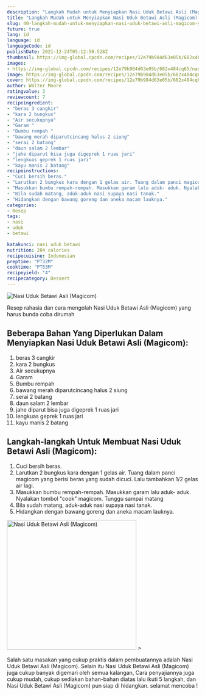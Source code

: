 ```yaml
---
description: "Langkah Mudah untuk Menyiapkan Nasi Uduk Betawi Asli (Magicom) yang Enak"
title: "Langkah Mudah untuk Menyiapkan Nasi Uduk Betawi Asli (Magicom) yang Enak"
slug: 40-langkah-mudah-untuk-menyiapkan-nasi-uduk-betawi-asli-magicom-yang-enak
future: true
lang: id
language: id
languageCode: id
publishDate: 2021-12-24T05:12:50.528Z 
thumbnail: https://img-global.cpcdn.com/recipes/12e79b984d63e05b/682x484cq65/nasi-uduk-betawi-asli-magicom-foto-resep-utama.webp
images:
- https://img-global.cpcdn.com/recipes/12e79b984d63e05b/682x484cq65/nasi-uduk-betawi-asli-magicom-foto-resep-utama.webp
image: https://img-global.cpcdn.com/recipes/12e79b984d63e05b/682x484cq65/nasi-uduk-betawi-asli-magicom-foto-resep-utama.webp
cover: https://img-global.cpcdn.com/recipes/12e79b984d63e05b/682x484cq65/nasi-uduk-betawi-asli-magicom-foto-resep-utama.webp
author: Walter Moore
ratingvalue: 3
reviewcount: 7
recipeingredient:
- "beras 3 cangkir"
- "kara 2 bungkus"
- "Air secukupnya"
- "Garam "
- "Bumbu rempah "
- "bawang merah diparutcincang halus 2 siung"
- "serai 2 batang"
- "daun salam 2 lembar"
- "jahe diparut bisa juga digeprek 1 ruas jari"
- "lengkuas geprek 1 ruas jari"
- "kayu manis 2 batang"
recipeinstructions:
- "Cuci bersih beras."
- "Larutkan 2 bungkus kara dengan 1 gelas air. Tuang dalam panci magicom yang berisi beras yang sudah dicuci. Lalu tambahkan 1/2 gelas air lagi."
- "Masukkan bumbu rempah-rempah. Masukkan garam lalu aduk- aduk. Nyalakan tombol &#34;cook&#34; magicom. Tunggu sampai matang"
- "Bila sudah matang, aduk-aduk nasi supaya nasi tanak."
- "Hidangkan dengan bawang goreng dan aneka macam lauknya."
categories:
- Resep
tags:
- nasi
- uduk
- betawi

katakunci: nasi uduk betawi 
nutrition: 204 calories
recipecuisine: Indonesian
preptime: "PT32M"
cooktime: "PT53M"
recipeyield: "4"
recipecategory: Dessert
---
```



![Nasi Uduk Betawi Asli (Magicom)](https://img-global.cpcdn.com/recipes/12e79b984d63e05b/682x484cq65/nasi-uduk-betawi-asli-magicom-foto-resep-utama.webp)

Resep rahasia dan cara mengolah  Nasi Uduk Betawi Asli (Magicom) yang harus bunda coba dirumah

<!--inarticleads1-->

## Beberapa Bahan Yang Diperlukan Dalam Menyiapkan Nasi Uduk Betawi Asli (Magicom):

1. beras 3 cangkir
1. kara 2 bungkus
1. Air secukupnya
1. Garam 
1. Bumbu rempah 
1. bawang merah diparutcincang halus 2 siung
1. serai 2 batang
1. daun salam 2 lembar
1. jahe diparut bisa juga digeprek 1 ruas jari
1. lengkuas geprek 1 ruas jari
1. kayu manis 2 batang



<!--inarticleads2-->

## Langkah-langkah Untuk Membuat Nasi Uduk Betawi Asli (Magicom):

1. Cuci bersih beras.
1. Larutkan 2 bungkus kara dengan 1 gelas air. Tuang dalam panci magicom yang berisi beras yang sudah dicuci. Lalu tambahkan 1/2 gelas air lagi.
1. Masukkan bumbu rempah-rempah. Masukkan garam lalu aduk- aduk. Nyalakan tombol &#34;cook&#34; magicom. Tunggu sampai matang
1. Bila sudah matang, aduk-aduk nasi supaya nasi tanak.
1. Hidangkan dengan bawang goreng dan aneka macam lauknya.
<img class="lazyload" data-src="https://img-global.cpcdn.com/steps/060dbda9f6bfe222/160x128cq70/nasi-uduk-betawi-asli-magicom-langkah-memasak-5-foto.webp" alt="Nasi Uduk Betawi Asli (Magicom)" width="340" height="340">
>



Salah satu masakan yang cukup praktis dalam pembuatannya adalah  Nasi Uduk Betawi Asli (Magicom). Selain itu  Nasi Uduk Betawi Asli (Magicom)  juga cukup banyak digemari oleh semua kalangan, Cara penyajiannya juga cukup mudah, cukup sediakan bahan-bahan diatas lalu ikuti 5 langkah, dan  Nasi Uduk Betawi Asli (Magicom)  pun siap di hidangkan. selamat mencoba !
